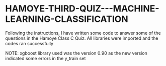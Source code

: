 # HAMOYE-THIRD-QUIZ---MACHINE-LEARNING-CLASSIFICATION
Following the instructions, I have written some code to answer some of the questions in the Hamoye Class C Quiz.
All libraries were imported and the codes ran successfully

NOTE: xgboost library used was the version 0.90 as the new version indicated some errors in the y_train set

